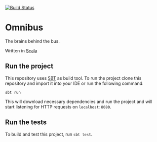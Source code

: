[![Build Status](https://travis-ci.org/lpenzey/omnibus.svg?branch=master)](https://travis-ci.org/lpenzey/omnibus)

# Omnibus
The brains behind the bus. 

Written in [Scala](https://scala-lang.org)

## Run the project

This repository uses [SBT](http://www.scala-sbt.org/) as build tool. To run the project clone this repository and import it into your IDE or run the following command:

```
sbt run
```

This will download necessary dependencies and run the project and will start listening for HTTP requests on ``localhost:8080``.

## Run the tests

To build and test this project, run ``sbt test``. 


